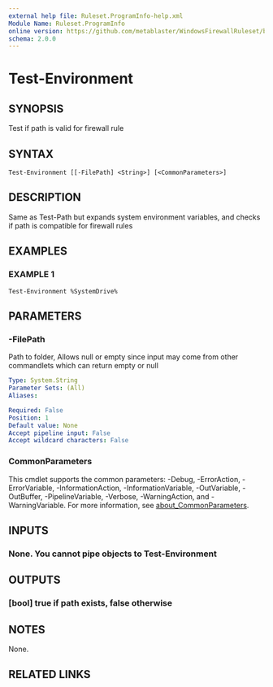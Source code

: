 ```yaml
---
external help file: Ruleset.ProgramInfo-help.xml
Module Name: Ruleset.ProgramInfo
online version: https://github.com/metablaster/WindowsFirewallRuleset/blob/master/Modules/Ruleset.ProgramInfo/Help/en-US/Test-Environment.md
schema: 2.0.0
---
```


# Test-Environment

## SYNOPSIS

Test if path is valid for firewall rule

## SYNTAX

```none
Test-Environment [[-FilePath] <String>] [<CommonParameters>]
```

## DESCRIPTION

Same as Test-Path but expands system environment variables, and checks if path is compatible
for firewall rules

## EXAMPLES

### EXAMPLE 1

```none
Test-Environment %SystemDrive%
```

## PARAMETERS

### -FilePath

Path to folder, Allows null or empty since input may come from other commandlets which can return empty or null

```yaml
Type: System.String
Parameter Sets: (All)
Aliases:

Required: False
Position: 1
Default value: None
Accept pipeline input: False
Accept wildcard characters: False
```

### CommonParameters

This cmdlet supports the common parameters: -Debug, -ErrorAction, -ErrorVariable, -InformationAction, -InformationVariable, -OutVariable, -OutBuffer, -PipelineVariable, -Verbose, -WarningAction, and -WarningVariable. For more information, see [about_CommonParameters](http://go.microsoft.com/fwlink/?LinkID=113216).

## INPUTS

### None. You cannot pipe objects to Test-Environment

## OUTPUTS

### [bool] true if path exists, false otherwise

## NOTES

None.

## RELATED LINKS
